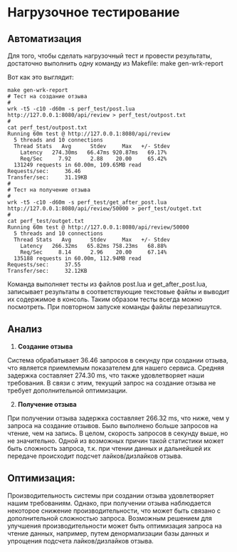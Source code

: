 # Нагрузочное тестирование

## Автоматизация

Для того, чтобы сделать нагрузочный тест и провести результаты, достаточно выполнить одну команду из Makefile: make gen-wrk-report 

Вот как это выглядит:

```
make gen-wrk-report 
# Тест на создание отзыва
#
wrk -t5 -c10 -d60m -s perf_test/post.lua http://127.0.0.1:8080/api/review > perf_test/outpost.txt  
#
cat perf_test/outpost.txt
Running 60m test @ http://127.0.0.1:8080/api/review
  5 threads and 10 connections
  Thread Stats   Avg      Stdev     Max   +/- Stdev
    Latency   274.30ms   66.47ms 920.87ms   69.17%
    Req/Sec     7.92      2.88    20.00     65.42%
  131249 requests in 60.00m, 109.65MB read
Requests/sec:     36.46
Transfer/sec:     31.19KB
#
# Тест на получение отзыва
#
wrk -t5 -c10 -d60m -s perf_test/get_after_post.lua http://127.0.0.1:8080/api/review/50000 > perf_test/outget.txt
#
cat perf_test/outget.txt
Running 60m test @ http://127.0.0.1:8080/api/review/50000
  5 threads and 10 connections
  Thread Stats   Avg      Stdev     Max   +/- Stdev
    Latency   266.32ms   65.82ms 758.23ms   68.88%
    Req/Sec     8.14      2.96    20.00     67.14%
  135188 requests in 60.00m, 112.94MB read
Requests/sec:     37.55
Transfer/sec:     32.12KB

```
Команда выполняет тесты из файлов post.lua и get_after_post.lua, записывает результаты в соответствующие текстовые файлы и выводит их содержимое в консоль. Таким образом тесты всегда можно посмотреть. При повторном запуске команды файлы перезапишутся.

## Анализ

1. **Создание отзыва**

Система обрабатывает 36.46 запросов в секунду при создании отзыва, что является приемлемым показателем для нашего сервиса. Средняя задержка составляет 274.30 ms, что также удовлетворяет наши требования. В связи с этим, текущий запрос на создание отзыва не требует дополнительной оптимизации.

2. **Получение отзыва**

При получении отзыва задержка составляет 266.32 ms, что ниже, чем у запроса на создание отзывов. Было выполнено больше запросов на чтение, чем на запись. В целом, скорость запросов в секунду выше, но не значительно. Одной из возможных причин такой статистики может быть сложность запроса, т.к. при чтении данных и дальнейшей их передаче происходит подсчет лайков/дизлайков отзыва.

## Оптимизация:

Производительность системы при создании отзыва удовлетворяет нашим требованиям. 
Однако, при получении отзыва наблюдается некоторое снижение производительности, что может быть связано с дополнительной сложностью запроса. Возможным решением для улучшения производительности может быть оптимизация запроса на чтение данных, например, путем денормализации базы данных и упрощения подсчета лайков/дизлайков отзыва.
